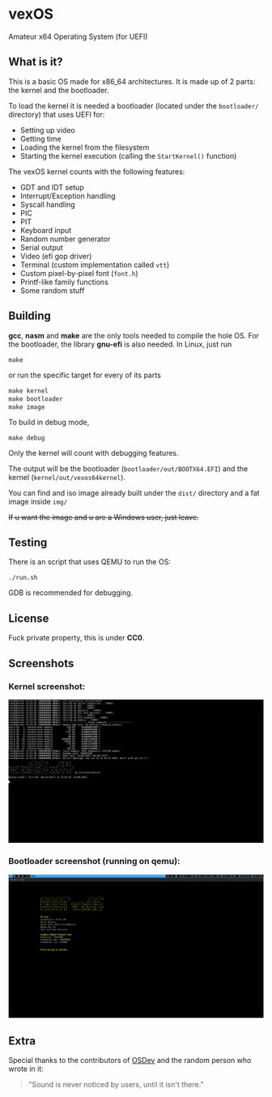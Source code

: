 # vexOS
Amateur x64 Operating System (for UEFI)

## What is it?

This is a basic OS made for x86_64 architectures.
It is made up of 2 parts: the kernel and the bootloader.

To load the kernel it is needed a bootloader (located under the `bootloader/` directory) that uses UEFI for:
 - Setting up video
 - Getting time
 - Loading the kernel from the filesystem
 - Starting the kernel execution (calling the `StartKernel()` function)

The vexOS kernel counts with the following features:
 - GDT and IDT setup
 - Interrupt/Exception handling
 - Syscall handling
 - PIC
 - PIT
 - Keyboard input
 - Random number generator
 - Serial output
 - Video (efi gop driver)
 - Terminal (custom implementation called `vtt`)
 - Custom pixel-by-pixel font (`font.h`)
 - Printf-like family functions
 - Some random stuff

## Building
**gcc**, **nasm** and **make** are the only tools needed to compile the hole OS.
For the bootloader, the library **gnu-efi** is also needed.
In Linux, just run
```
make
```
or run the specific target for every of its parts
```
make kernel
make bootloader
make image
```
To build in debug mode, 
```
make debug
```
Only the kernel will count with debugging features.

The output will be the bootloader (`bootloader/out/BOOTX64.EFI`) and the kernel (`kernel/out/vexos64kernel`).

You can find and iso image already built under the `dist/` directory and a fat image inside `img/`

~~If u want the image and u are a Windows user, just leave.~~

## Testing
There is an script that uses QEMU to run the OS:
```
./run.sh
```
GDB is recommended for debugging.

## License
Fuck private property, this is under **CC0**.

## Screenshots
### Kernel screenshot:
![kernel screenshot](/screenshots/kernel.png)
### Bootloader screenshot (running on qemu):
![bootloader screenshot](/screenshots/bootloader.png)

## Extra
Special thanks to the contributors of [OSDev](https://wiki.osdev.org) and the random person who wrote in it:
> "Sound is never noticed by users, until it isn't there."
